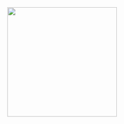 <img src = "https://github.com/akshankshingala/Button_5_core_flutter/assets/150037897/30661a11-ec17-49af-9395-f0e4662237f9" width = "250px">


